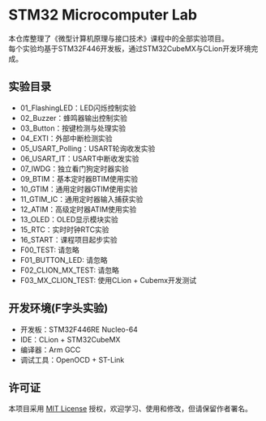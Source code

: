 # STM32 Microcomputer Lab

本仓库整理了《微型计算机原理与接口技术》课程中的全部实验项目。  
每个实验均基于STM32F446开发板，通过STM32CubeMX与CLion开发环境完成。

## 实验目录

- 01_FlashingLED：LED闪烁控制实验
- 02_Buzzer：蜂鸣器输出控制实验
- 03_Button：按键检测与处理实验
- 04_EXTI：外部中断检测实验
- 05_USART_Polling：USART轮询收发实验
- 06_USART_IT：USART中断收发实验
- 07_IWDG：独立看门狗定时器实验
- 09_BTIM：基本定时器BTIM使用实验
- 10_GTIM：通用定时器GTIM使用实验
- 11_GTIM_IC：通用定时器输入捕获实验
- 12_ATIM：高级定时器ATIM使用实验
- 13_OLED：OLED显示模块实验
- 15_RTC：实时时钟RTC实验
- 16_START：课程项目起步实验
- F00_TEST: 请忽略
- F01_BUTTON_LED: 请忽略
- F02_CLION_MX_TEST: 请忽略
- F03_MX_CLION_TEST: 使用CLion + Cubemx开发测试

## 开发环境(F字头实验)

- 开发板：STM32F446RE Nucleo-64
- IDE：CLion + STM32CubeMX
- 编译器：Arm GCC
- 调试工具：OpenOCD + ST-Link

## 许可证

本项目采用 [MIT License](LICENSE) 授权，欢迎学习、使用和修改，但请保留作者署名。
